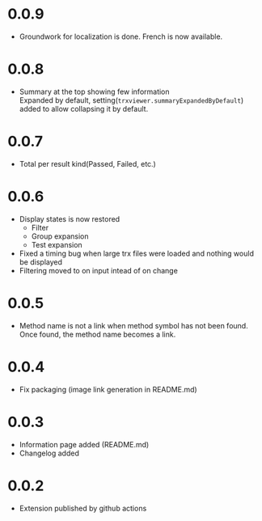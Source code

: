 # 0.0.9
- Groundwork for localization is done. French is now available.
  
# 0.0.8
- Summary at the top showing few information
  <br>
  Expanded by default, setting(`trxviewer.summaryExpandedByDefault`) added to allow collapsing it by default.
 
# 0.0.7
- Total per result kind(Passed, Failed, etc.)
  
# 0.0.6
- Display states is now restored
  -  Filter
  -  Group expansion
  -  Test expansion
- Fixed a timing bug when large trx files were loaded and nothing would be displayed
- Filtering moved to on input intead of on change

# 0.0.5
- Method name is not a link when method symbol has not been found. Once found, the method name becomes a link.

# 0.0.4
- Fix packaging (image link generation in README.md)

# 0.0.3
- Information page added (README.md)
- Changelog added
  
# 0.0.2
- Extension published by github actions
  